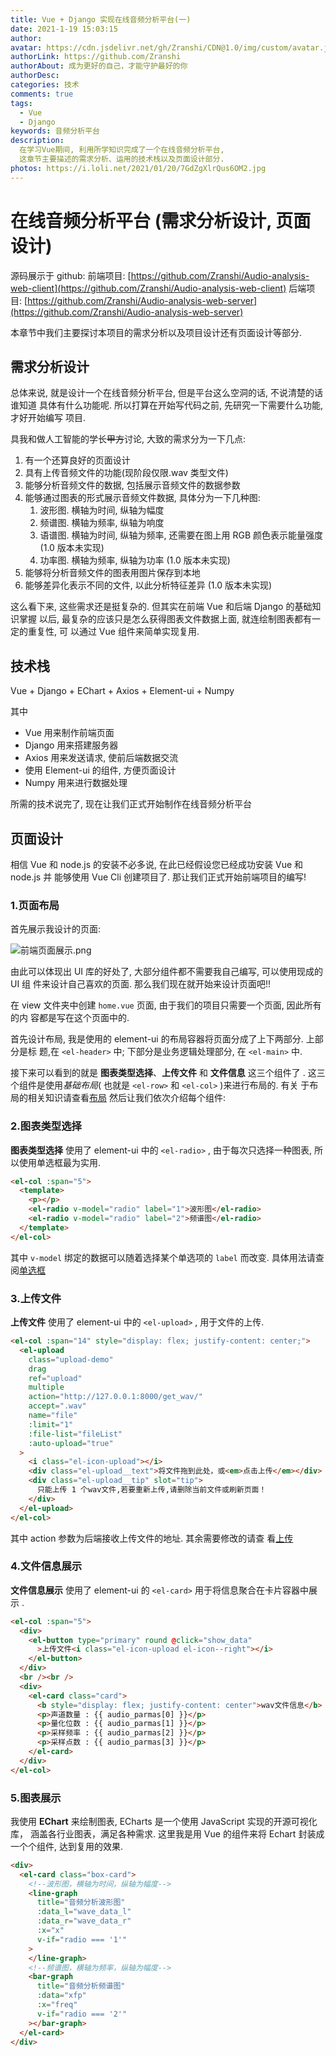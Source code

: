 ```yaml
---
title: Vue + Django 实现在线音频分析平台(一)
date: 2021-1-19 15:03:15
author:
avatar: https://cdn.jsdelivr.net/gh/Zranshi/CDN@1.0/img/custom/avatar.jpg
authorLink: https://github.com/Zranshi
authorAbout: 成为更好的自己，才能守护最好的你
authorDesc:
categories: 技术
comments: true
tags:
  - Vue
  - Django
keywords: 音频分析平台
description:
  在学习Vue期间, 利用所学知识完成了一个在线音频分析平台,
  这章节主要描述的需求分析、运用的技术栈以及页面设计部分.
photos: https://i.loli.net/2021/01/20/7GdZgXlrQus6OM2.jpg
---
```


# 在线音频分析平台 (需求分析设计, 页面设计)

源码展示于 github:
前端项目:
[https://github.com/Zranshi/Audio-analysis-web-client](https://github.com/Zranshi/Audio-analysis-web-client)
后端项目:
[https://github.com/Zranshi/Audio-analysis-web-server](https://github.com/Zranshi/Audio-analysis-web-server)

本章节中我们主要探讨本项目的需求分析以及项目设计还有页面设计等部分.

## 需求分析设计

总体来说, 就是设计一个在线音频分析平台, 但是平台这么空洞的话, 不说清楚的话谁知道
具体有什么功能呢. 所以打算在开始写代码之前, 先研究一下需要什么功能, 才好开始编写
项目.

具我和做人工智能的学长~~甲方~~讨论, 大致的需求分为一下几点:

1. 有一个还算良好的页面设计
2. 具有上传音频文件的功能(现阶段仅限.wav 类型文件)
3. 能够分析音频文件的数据, 包括展示音频文件的数据参数
4. 能够通过图表的形式展示音频文件数据, 具体分为一下几种图:
   1. 波形图. 横轴为时间, 纵轴为幅度
   2. 频谱图. 横轴为频率, 纵轴为响度
   3. 语谱图. 横轴为时间, 纵轴为频率, 还需要在图上用 RGB 颜色表示能量强度 (1.0
      版本未实现)
   4. 功率图. 横轴为频率, 纵轴为功率 (1.0 版本未实现)
5. 能够将分析音频文件的图表用图片保存到本地
6. 能够差异化表示不同的文件, 以此分析特征差异 (1.0 版本未实现)

这么看下来, 这些需求还是挺复杂的. 但其实在前端 Vue 和后端 Django 的基础知识掌握
以后, 最复杂的应该只是怎么获得图表文件数据上面, 就连绘制图表都有一定的重复性, 可
以通过 Vue 组件来简单实现复用.

## 技术栈

Vue + Django + EChart + Axios + Element-ui + Numpy

其中

- Vue 用来制作前端页面
- Django 用来搭建服务器
- Axios 用来发送请求, 使前后端数据交流
- 使用 Element-ui 的组件, 方便页面设计
- Numpy 用来进行数据处理

所需的技术说完了, 现在让我们正式开始制作在线音频分析平台

## 页面设计

相信 Vue 和 node.js 的安装不必多说, 在此已经假设您已经成功安装 Vue 和 node.js 并
能够使用 Vue Cli 创建项目了. 那让我们正式开始前端项目的编写!

### 1.页面布局

首先展示我设计的页面:

![前端页面展示.png](https://i.loli.net/2021/01/19/JuYqart8QhFmDWc.png)

由此可以体现出 UI 库的好处了, 大部分组件都不需要我自己编写, 可以使用现成的 UI 组
件来设计自己喜欢的页面. 那么我们现在就开始来设计页面吧!!

在 view 文件夹中创建 `home.vue` 页面, 由于我们的项目只需要一个页面, 因此所有的内
容都是写在这个页面中的.

首先设计布局, 我是使用的 element-ui 的布局容器将页面分成了上下两部分. 上部分是标
题,在 `<el-header>` 中; 下部分是业务逻辑处理部分, 在 `<el-main>` 中.

接下来可以看到的就是 **图表类型选择**、**上传文件** 和 **文件信息** 这三个组件了
.
这三个组件是使用*基础布局*( 也就是 `<el-row>` 和 `<el-col>` )来进行布局的. 有关
于布局的相关知识请查看[布局](https://element.eleme.cn/#/zh-CN/component/layout)
然后让我们依次介绍每个组件:

### 2.图表类型选择

**图表类型选择** 使用了 element-ui 中的 `<el-radio>` , 由于每次只选择一种图表,
所以使用单选框最为实用.

```html
<el-col :span="5">
  <template>
    <p></p>
    <el-radio v-model="radio" label="1">波形图</el-radio>
    <el-radio v-model="radio" label="2">频谱图</el-radio>
  </template>
</el-col>
```

其中 `v-model` 绑定的数据可以随着选择某个单选项的 `label` 而改变. 具体用法请查
阅[单选框](https://element.eleme.cn/#/zh-CN/component/radio)

### 3.上传文件

**上传文件** 使用了 element-ui 中的 `<el-upload>` , 用于文件的上传.

```html
<el-col :span="14" style="display: flex; justify-content: center;">
  <el-upload
    class="upload-demo"
    drag
    ref="upload"
    multiple
    action="http://127.0.0.1:8000/get_wav/"
    accept=".wav"
    name="file"
    :limit="1"
    :file-list="fileList"
    :auto-upload="true"
  >
    <i class="el-icon-upload"></i>
    <div class="el-upload__text">将文件拖到此处，或<em>点击上传</em></div>
    <div class="el-upload__tip" slot="tip">
      只能上传 1 个wav文件,若要重新上传,请删除当前文件或刷新页面！
    </div>
  </el-upload>
</el-col>
```

其中 action 参数为后端接收上传文件的地址. 其余需要修改的请查
看[上传](https://element.eleme.cn/#/zh-CN/component/upload)

### 4.文件信息展示

**文件信息展示** 使用了 element-ui 的 `<el-card>` 用于将信息聚合在卡片容器中展示
.

```html
<el-col :span="5">
  <div>
    <el-button type="primary" round @click="show_data"
      >上传文件<i class="el-icon-upload el-icon--right"></i>
    </el-button>
  </div>
  <br /><br />
  <div>
    <el-card class="card">
      <b style="display: flex; justify-content: center">wav文件信息</b>
      <p>声道数量 : {{ audio_parmas[0] }}</p>
      <p>量化位数 : {{ audio_parmas[1] }}</p>
      <p>采样频率 : {{ audio_parmas[2] }}</p>
      <p>采样点数 : {{ audio_parmas[3] }}</p>
    </el-card>
  </div>
</el-col>
```

### 5.图表展示

我使用 **EChart** 来绘制图表, ECharts 是一个使用 JavaScript 实现的开源可视化库，
涵盖各行业图表，满足各种需求.
这里我是用 Vue 的组件来将 Echart 封装成一个个组件, 达到复用的效果.

```html
<div>
  <el-card class="box-card">
    <!--波形图，横轴为时间，纵轴为幅度-->
    <line-graph
      title="音频分析波形图"
      :data_l="wave_data_l"
      :data_r="wave_data_r"
      :x="x"
      v-if="radio === '1'"
    >
    </line-graph>
    <!--频谱图，横轴为频率，纵轴为幅度-->
    <bar-graph
      title="音频分析频谱图"
      :data="xfp"
      :x="freq"
      v-if="radio === '2'"
    ></bar-graph>
  </el-card>
</div>
```
